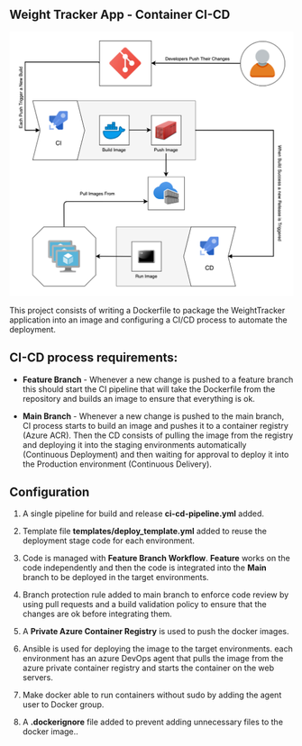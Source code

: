 ## Weight Tracker App - Container CI-CD

![docker-cicd](docs/docker-cicd.png)

This project consists of writing a Dockerfile to package the WeightTracker application into an image and configuring a CI/CD process to automate the deployment.

## CI-CD process requirements:
* **Feature Branch** - Whenever a new change is pushed to a feature branch this should start the CI pipeline that will take the Dockerfile from the repository and builds an image to ensure that everything is ok.

* **Main Branch** - Whenever a new change is pushed to the main branch, CI process starts to build an image and pushes it to a container registry (Azure ACR).
Then the CD consists of pulling the image from the registry and deploying it into the staging environments automatically (Continuous Deployment) and then waiting for approval to deploy it into the Production environment (Continuous Delivery).

## Configuration

1. A single pipeline for build and release **ci-cd-pipeline.yml** added.

2. Template file **templates/deploy_template.yml** added to reuse the deployment stage code for each environment.

2. Code is managed with **Feature Branch Workflow**. **Feature** works on the code independently and then the code is integrated into the **Main** branch to be deployed in the target environments.

3. Branch protection rule added to main branch to enforce code review by using pull requests and a build validation policy to ensure that the changes are ok before integrating them.

4. A **Private Azure Container Registry** is used to push the docker images.

5. Ansible is used for deploying the image to the target environments. each environment has an azure DevOps agent that pulls the image from the azure private container registry and starts the container on the web servers.

6. Make docker able to run containers without sudo by adding the agent user to Docker group.

7. A **.dockerignore** file added to prevent adding unnecessary files to the docker image..


